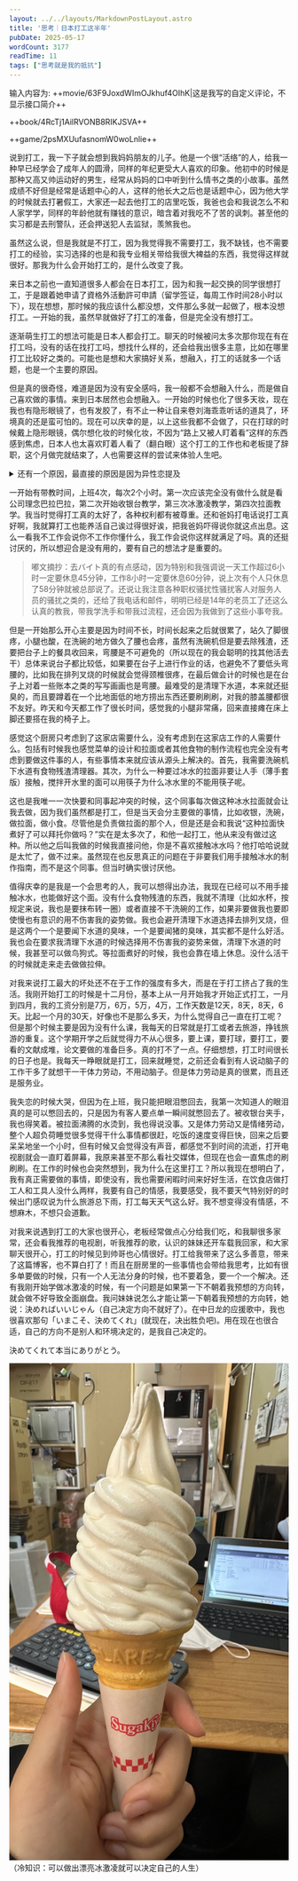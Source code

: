 ```yaml
---
layout: ../../layouts/MarkdownPostLayout.astro
title: '思考｜日本打工这半年'
pubDate: 2025-05-17
wordCount: 3177
readTime: 11
tags: ["思考就是我的抵抗"]
---
```

输入内容为:
++movie/63F9JoxdWImOJkhuf4OIhK|这是我写的自定义评论，不显示接口简介++

++book/4RcTj1AilRVONB8RIKJSVA++

++game/2psMXUufasnomW0woLnlie++

说到打工，我一下子就会想到我妈妈朋友的儿子。他是一个很“活络”的人，给我一种早已经学会了成年人的圆滑，同样的年纪更受大人喜欢的印象。他初中的时候是那种又高又帅运动好的男生，经常从妈妈的口中听到什么情书之类的小故事。虽然成绩不好但是经常是话题中心的人，这样的他长大之后也是话题中心，因为他大学的时候就去打暑假工，大家还一起去他打工的店里吃饭，我爸也会和我说怎么不和人家学学，同样的年龄他就有赚钱的意识，暗含着对我吃不了苦的讽刺。甚至他的实习都是去刑警队，还会押送犯人去监狱，羡煞我也。

虽然这么说，但是我就是不打工，因为我觉得我不需要打工，我不缺钱，也不需要打工的经验，实习选择的也是和我专业相关带给我很大裨益的东西，我觉得这样就很好。那我为什么会开始打工的，是什么改变了我。

来日本之前也一直知道很多人都会在日本打工，因为和我一起交换的同学很想打工，于是跟着她申请了資格外活動許可申請（留学签证，每周工作时间28小时以下），现在想想，那时候的我应该什么都没想，文件那么多就一起做了，根本没想打工。一开始的我，虽然早就做好了打工的准备，但是完全没有想打工。

逐渐萌生打工的想法可能是日本人都会打工。聊天的时候被问太多次那你现在有在打工吗，没有的话在找打工吗，想找什么样的，还会给我出很多主意，比如在哪里打工比较好之类的。可能也是想和大家搞好关系，想融入，打工的话就多一个话题，也是一个主要的原因。

但是真的很奇怪，难道是因为没有安全感吗，我一般都不会想融入什么，而是做自己喜欢做的事情。来到日本居然也会想融入。一开始的时候也化了很多天妆，现在我也有隐形眼镜了，也有发胶了，有不止一种让自来卷刘海乖乖听话的道具了，环境真的还是蛮可怕的。现在可以庆幸的是，以上这些我都不会做了，只在打球的时候戴上隐形眼镜，偶尔想化妆的时候化妆，不因为“路上又被人盯着看”这样的东西感到焦虑，日本人也太喜欢盯着人看了（翻白眼）这个打工的工作也和老板提了辞职，这个月做完就结束了，人也需要这样的尝试来体验人生吧。

<details> <summary>还有一个原因，最直接的原因是因为异性恋提及</summary>
    小狗那段时间工作很忙，又刚刚异国每天都要视频很久，聊天也很多。他觉得太烦了于是跟我说你去找个班上吧。有的时候他说话我也能感觉到那种“你都没有工作过你不懂”的感觉实在是太招人烦了（某种程度上我爸也是这样）觉得自己工作了怎么了这么了不起，我怒火攻心要证明自己放下大话但是不找，但是小狗之后又经常问我找没找，我为了证明自己的行动力立马投了一堆，打电话，排满面试，第二家都直接采用了于是开始上班。这个故事告诉我们陷入自证没有好处。
</details>

一开始有带教时间，上班4次，每次2个小时。第一次应该完全没有做什么就是看公司理念巴拉巴拉，第二次开始收银台教学，第三次冰激凌教学，第四次拉面教学。我当时觉得打工真的太好了，各种权利都有被尊重。还和爸妈打电话说打工真好啊，我就算打工也能养活自己诶过得很好诶，把我爸妈吓得说你就这点出息。这么一看我不工作会说你不工作你懂什么，我工作会说你这样就满足了吗。真的还挺讨厌的，所以想迎合是没有用的，要有自己的想法才是重要的。

> 嘟文摘抄：去バイト真的有点感动，因为特别和我强调说一天工作超过6小时一定要休息45分钟，工作8小时一定要休息60分钟，说上次有个人只休息了58分钟就被总部说了。还说让我注意各种职权骚扰性骚扰客人对服务人员的骚扰之类的，还给了我电话和邮件，明明已经是14年的老员工了还这么认真的教我，带我学洗手和带我过流程，还会因为我做到了这些小事夸我。

但是一开始那么开心主要是因为时间不长，时间长起来之后就很累了，站久了脚很疼，小腿也酸，在洗碗的地方做久了腰也会疼，虽然有洗碗机但是要去除残渣，还要把台子上的餐具收回来，弯腰是不可避免的（所以现在的我会聪明的找其他活去干）总体来说台子都比较低，如果要在台子上进行作业的话，也避免不了要低头弯腰的，比如我在排列叉烧的时候就会觉得颈椎很疼，在最后做会计的时候也是在台子上对着一些账本之类的写写画画也是弯腰。最难受的是清理下水道，本来就还挺臭的，而且要蹲着在一个比地面低的地方捞出东西还要刷刷刷，对我的膝盖腰都很不友好。昨天和今天都工作了很长时间，感觉我的小腿非常痛，回来直接瘫在床上脚还要搭在我的椅子上。

感觉这个厨房只考虑到了这家店需要什么，没有考虑到在这家店工作的人需要什么。包括有时候我也感觉菜单的设计和拉面或者其他食物的制作流程也完全没有考虑到要做这件事的人，有些事情本来就应该从源头上解决的。首先，我需要洗碗机下水道有食物残渣清理器。其次，为什么一种要过冰水的拉面非要让人手（薄手套版）接触，搅拌开水里的面可以用筷子为什么冰水里的不能用筷子呢。

这也是我唯一一次快要和同事起冲突的时候，这个同事每次做这种冰水拉面就会让我去做，因为我们虽然都是打工，但是当天会分主要做的事情，比如收银，洗碗，做拉面，做小食。尽管他是负责做拉面的那个人，但是还是会和我说“这种拉面快煮好了可以拜托你做吗？”实在是太多次了，和他一起打工，他从来没有做过这种。所以他之后叫我做的时候我直接问他，你是不喜欢接触冰水吗？他打哈哈说就是太忙了，做不过来。虽然现在也反思真正的问题在于非要我们用手接触冰水的制作指南，而不是这个同事。但当时确实很讨厌他。

值得庆幸的是我是一个会思考的人，我可以想得出办法，我现在已经可以不用手接触冰水，也能做好这个面。没有什么食物残渣的东西，我就不清理（比如水杯，按规定来说，我也是要抹布转一圈）或者直接不干洗碗的工作，如果非要做我也要即使慢也有意识的用不伤害我的姿势做。我也会避开清理下水道选择去排列叉烧，但是这两个一个是要闻下水道的臭味，一个是要闻猪的臭味，其实都不是什么好活。我也会在要求我清理下水道的时候选择用不伤害我的姿势来做，清理下水道的时候，我甚至可以做鸟狗式。等拉面煮好的时候，我也会靠在墙上休息。没什么活干的时候就走来走去做做拉伸。

对我来说打工最大的坏处还不在于工作的强度有多大，而是在于打工挤占了我的生活。我刚开始打工的时候是十二月份，基本上从一月开始我才开始正式打工，一月到四月，我的工资分别是7万，6万，5万，4万，工作天数是12天，8天，8天，6天。比起一个月的30天，好像也不是那么多天，为什么觉得自己一直在打工呢？但是那个时候主要是因为没有什么课，我每天的日常就是打工或者去旅游，挣钱旅游的重复。这个学期开学之后就觉得力不从心很多，要上课，要打球，要打工，要看的文献成堆，论文要做的准备巨多。真的打不了一点。仔细想想，打工时间很长的日子也是。我每天一睁眼就是打工，回来就睡觉，之前还会看到有人说动脑子的工作干多了就想干一干体力劳动，不用动脑子。但是体力劳动是真的很累，而且还是服务业。

我失恋的时候大哭，但因为在上班，我只能把眼泪憋回去，我第一次知道人的眼泪真的是可以憋回去的，只是因为有客人要点单一瞬间就憋回去了。被收银台夹手，我也得笑着。被拉面沸腾的水烫到，我也得说没事。又是体力劳动又是情绪劳动，整个人超负荷睡觉很多觉得干什么事情都很赶，吃饭的速度变得巨快，回来之后要呆呆地坐一个小时，但有时候又会觉得没有声音，都感觉不到时间的流逝，打开电视剧就会一直盯着屏幕，我原来甚至不那么看社交媒体，但现在也会一直焦虑的刷刷刷。在工作的时候也会突然想到，我为什么在这里打工？所以我现在想明白了，我有真正需要做的事情，即使没有，我也需要闲暇时间来好好生活，在饮食店做打工人和工具人没什么两样，我要有自己的情感，我要感受，我不要天气特别好的时候出门感叹说为什么旅游总下雨，打工每天天气这么好。我不想变得没有情感，不想麻木，不想只会道歉。

对我来说遇到打工的大家也很开心，老板经常做点心分给我们吃，和我聊很多家常，还会看我推荐的电视剧，听我推荐的歌，认识的妹妹还开车载我回家，和大家聊天很开心，打工的时候见到帅哥也心情很好。打工给我带来了这么多善意，带来了这篇博客，也不算白打了！而且在厨房里的一些事情也会带给我思考，比如有很多单要做的时候，只有一个人无法分身的时候，也不要着急，要一个一个解决。还有我刚开始学做冰激凌的时候，有一个问题是如果第一下不朝着我预想的方向转，就会做不好导致全面崩盘。我问妹妹说怎么才能让第一下朝着我预想的方向转，她说：決めればいいじゃん（自己决定方向不就好了）。在中日龙的应援歌中，我也很喜欢那句「いまこそ、決めてくれ」(就现在，决出胜负吧)。用在现在也很合适，自己的方向不是别人和环境决定的，是我自己决定的。

決めてくれて本当にありがとう。

![icecream](https://github.com/sikonn/picx-images-hosting/raw/master/IMG_9998.9o00jdtta3.JPG)
（冷知识：可以做出漂亮冰激凌就可以决定自己的人生）